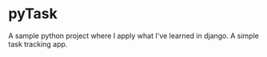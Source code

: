 # pyTask
A sample python project where I apply what I've learned in django. A simple task tracking app.
